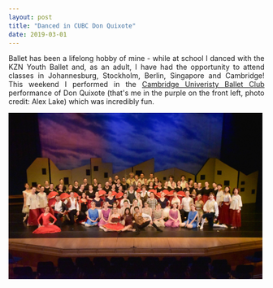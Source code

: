 ```yaml
---
layout: post
title: "Danced in CUBC Don Quixote"
date: 2019-03-01
---
```


<p align="justify">
  Ballet has been a lifelong hobby of mine - 
  while at school I danced with the KZN Youth Ballet and, as an adult, 
  I have had the opportunity to attend classes in Johannesburg, Stockholm, Berlin, Singapore and Cambridge! This weekend I 
  performed in the <a href="http://www.cambridgeballetclub.co.uk/">Cambridge Univeristy Ballet Club</a> 
  performance of Don Quixote (that's me in the purple on the front left, photo credit: Alex Lake) which was incredibly fun.
</p>

<img src="/images/DonQ.jpg" width="500"/>

<p>
  <br/>
  <br/>
</p>
